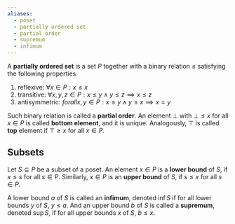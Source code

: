```yaml
---
aliases:
  - poset
  - partially ordered set
  - partial order
  - supremum
  - infimum
---
```

A **partially ordered set** is a set $P$ together with a binary relation $\le$ satisfying the following properties
1. reflexive: $\forall x\in P: x\le x$
2. transitive: $\forall x,y,z \in P: x\le y \land y\le z \implies x\le z$
3. antisymmetric: $forall x,y\in P: x\le y \land y\le x \implies x=y$

Such binary relation is called a **partial order**. An element $\bot$ with $\bot \le x$ for all $x\in P$ is called **bottom element**, and it is unique. Analogously, $\top$ is called **top** element if $\top \ge x$ for all $x\in P$.


## Subsets

Let $S\subseteq P$ be a subset of a poset. An element $x\in P$ is a **lower bound** of $S$, if $x\le s$ for all $s\in P$. Similarly, $x\in P$ is an **upper bound** of $S$, if $s\le x$ for all $s\in P$.

A lower bound $a$ of $S$ is called an **infimum**, denoted $\inf S$ if for all lower bounds $y$ of $S$, $y\le a$. And an upper bound $b$ of $S$ is called a **supremum**, denoted $\sup S$, if for all upper bounds $x$ of $S$, $b\le x$.